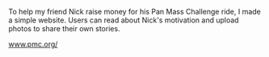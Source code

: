 To help my friend Nick raise money for his Pan Mass Challenge ride, I made a simple website.  Users can read about Nick's motivation and upload photos to share their own stories.

www.pmc.org/
